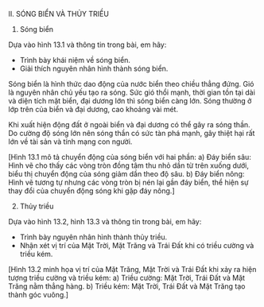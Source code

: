 II. SÓNG BIỂN VÀ THỦY TRIỀU

1. Sóng biển

Dựa vào hình 13.1 và thông tin trong bài, em hãy:
- Trình bày khái niệm về sóng biển.
- Giải thích nguyên nhân hình thành sóng biển.

Sóng biển là hình thức dao động của nước biển theo chiều thẳng đứng. Gió là nguyên nhân chủ yếu tạo ra sóng. Sức gió thổi mạnh, thời gian tồn tại dài và diện tích mặt biển, đại dương lớn thì sóng biển càng lớn. Sóng thường ở lớp trên của biển và đại dương, cao khoảng vài mét.

Khi xuất hiện động đất ở ngoài biển và đại dương có thể gây ra sóng thần. Do cường độ sóng lớn nên sóng thần có sức tàn phá mạnh, gây thiệt hại rất lớn về tài sản và tính mạng con người.

[Hình 13.1 mô tả chuyển động của sóng biển với hai phần:
a) Đáy biển sâu: Hình vẽ cho thấy các vòng tròn đồng tâm thu nhỏ dần từ trên xuống dưới, biểu thị chuyển động của sóng giảm dần theo độ sâu.
b) Đáy biển nông: Hình vẽ tương tự nhưng các vòng tròn bị nén lại gần đáy biển, thể hiện sự thay đổi của chuyển động sóng khi gặp đáy nông.]

2. Thủy triều

Dựa vào hình 13.2, hình 13.3 và thông tin trong bài, em hãy:
- Trình bày nguyên nhân hình thành thủy triều.
- Nhận xét vị trí của Mặt Trời, Mặt Trăng và Trái Đất khi có triều cường và triều kém.

[Hình 13.2 minh họa vị trí của Mặt Trăng, Mặt Trời và Trái Đất khi xảy ra hiện tượng triều cường và triều kém:
a) Triều cường: Mặt Trời, Trái Đất và Mặt Trăng nằm thẳng hàng.
b) Triều kém: Mặt Trời, Trái Đất và Mặt Trăng tạo thành góc vuông.]
